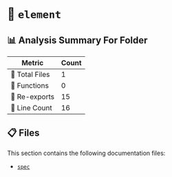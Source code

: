 # 📁 `element`

## 📊 Analysis Summary For Folder

| Metric | Count |
|--------|-------|
| 📁 Total Files | 1 |
| 🔧 Functions | 0 |
| 🔄 Re-exports | 15 |
| 🔢 Line Count | 16 |


## 📋 Files

This section contains the following documentation files:

- [`spec`](./spec.md)